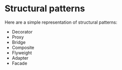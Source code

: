 # Structural patterns

Here are a simple representation of structural patterns:
  - Decorator
  - Proxy
  - Bridge
  - Composite
  - Flyweight
  - Adapter
  - Facade
